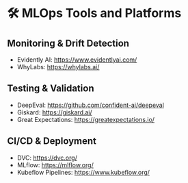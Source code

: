
# 🛠️ MLOps Tools and Platforms

## Monitoring & Drift Detection
- Evidently AI: https://www.evidentlyai.com/
- WhyLabs: https://whylabs.ai/

## Testing & Validation
- DeepEval: https://github.com/confident-ai/deepeval
- Giskard: https://giskard.ai/
- Great Expectations: https://greatexpectations.io/

## CI/CD & Deployment
- DVC: https://dvc.org/
- MLflow: https://mlflow.org/
- Kubeflow Pipelines: https://www.kubeflow.org/

